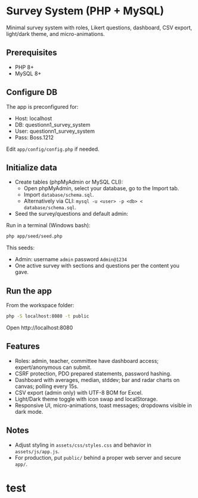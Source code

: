 # Survey System (PHP + MySQL)

Minimal survey system with roles, Likert questions, dashboard, CSV export, light/dark theme, and micro-animations.

## Prerequisites
- PHP 8+
- MySQL 8+

## Configure DB
The app is preconfigured for:
- Host: localhost
- DB: questionn1_survey_system
- User: questionn1_survey_system
- Pass: Boss.1212

Edit `app/config/config.php` if needed.

## Initialize data
- Create tables (phpMyAdmin or MySQL CLI):
	- Open phpMyAdmin, select your database, go to the Import tab.
	- Import `database/schema.sql`.
	- Alternatively via CLI: `mysql -u <user> -p <db> < database/schema.sql`.
- Seed the survey/questions and default admin:

Run in a terminal (Windows bash):

```bash
php app/seed/seed.php
```

This seeds:
- Admin: username `admin` password `Admin@1234`
- One active survey with sections and questions per the content you gave.

## Run the app
From the workspace folder:

```bash
php -S localhost:8080 -t public
```

Open http://localhost:8080

## Features
- Roles: admin, teacher, committee have dashboard access; expert/anonymous can submit.
- CSRF protection, PDO prepared statements, password hashing.
- Dashboard with averages, median, stddev; bar and radar charts on canvas; polling every 15s.
- CSV export (admin only) with UTF-8 BOM for Excel.
- Light/Dark theme toggle with icon swap and localStorage.
- Responsive UI, micro-animations, toast messages; dropdowns visible in dark mode.

## Notes
- Adjust styling in `assets/css/styles.css` and behavior in `assets/js/app.js`.
- For production, put `public/` behind a proper web server and secure `app/`.
# test
